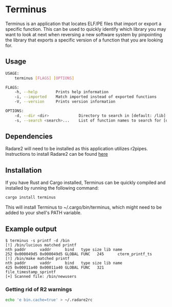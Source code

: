 # Terminus

Terminus is an application that locates ELF/PE files that import or export a specific function. This can be used to quickly identify which library you may want to look at next when reversing a new software system by pinpointing the library that exports a specific version of a function that you are looking for.

## Usage

```bash
USAGE:
    terminus [FLAGS] [OPTIONS]

FLAGS:
    -h, --help        Prints help information
    -i, --imported    Match imported instead of exported functions
    -V, --version     Prints version information

OPTIONS:
    -d, --dir <dir>             Directory to search in [default: /lib]
    -s, --search <search>...    List of function names to search for [default: ]
```
## Dependencies

Radare2 will need to be installed as this application utilizes r2pipes. Instructions to install Radare2 can be found [here](https://github.com/radareorg/radare2/blob/master/INSTALL.md)

## Installation

If you have Rust and Cargo installed, Terminus can be quickly compiled and installed by running the following command:
```bash
cargo install terminus
```
This will install Terminus to ~/.cargo/bin/terminus, which might need to be added to your shell's PATH variable.

## Example output

```
$ terminus -s printf -d /bin
[!] /bin/lucious matched printf
nth paddr      vaddr      bind   type size lib name
252 0x000049d5 0x000049d5 GLOBAL FUNC   245      cterm_printf_ts
[!] /bin/make matched printf
nth paddr      vaddr      bind   type size lib name
425 0x00011a40 0x00011a40 GLOBAL FUNC   321      file_timestamp_sprintf
[+] Scanned file: /bin/newusers
```

### Getting rid of R2 warnings
```bash
echo 'e bin.cache=true' > ~/.radare2rc
```
